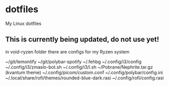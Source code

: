 # dotfiles
My Linux dotfiles

## This is currently being updated, do not use yet!
in void-ryzen folder there are configs for my Ryzen system

~/git/lemontify
~/git/polybar-spotify
~/.fehbg
~/.config/i3/config
~/.config/i3/zmaslo-bot.sh
~/.config/i3/l.sh
~/Pobrane/Nephrite.tar.gz (kvantum theme)
~/.config/picom/custom.conf
~/.config/polybar/config.ini
~/.local/share/rofi/themes/rounded-blue-dark.rasi
~/.config/rofi/config.rasi
